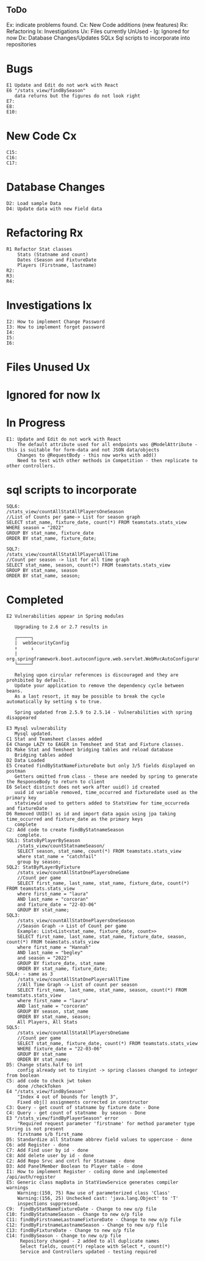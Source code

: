 ToDo
----
Ex: indicate problems found.
Cx: New Code additions (new features)
Rx: Refactoring
Ix: Investigations
Ux: Files currently UnUsed -
Ig: Ignored for now
Dx: Database Changes/Updates
SQLx Sql scripts to incorporate into repositories

# Bugs
    E1 Update and Edit do not work with React
    E6 "/stats_view/findBySeason"
       data returns but the figures do not look right
    E7: 
    E8: 
    E10: 

# New Code Cx
    C15:
    C16:
    C17:
    



# Database Changes
    D2: Load sample Data
    D4: Update data with new Field data


# Refactoring Rx
    R1 Refactor Stat classes
        Stats (Statname and count)
        Dates (Season and FixtureDate
        Players (Firstname, lastname)
    R2: 
    R3: 
    R4: 

# Investigations Ix
    I2: How to implement Change Password
    I3: How to implement forgot password
    I4: 
    I5: 
    I6: 
    
# Files Unused Ux
# Ignored for now Ix

# In Progress    
    E1: Update and Edit do not work with React
        The default attribute used for all endpoints was @ModelAttribute - this is suitable for form-data and not JSON data/objects
        Changes to @RequestBody - this now works with add()
        Need to test with other methods in Competition - then replicate to other controllers.

# sql scripts to incorporate

    SQL6:
    /stats_view/countAllStatAllPlayersOneSeason
    //List of Counts per game-> List for season graph
    SELECT stat_name, fixture_date, count(*) FROM teamstats.stats_view
    WHERE season = "2022"
    GROUP BY stat_name, fixture_date
    ORDER BY stat_name, fixture_date;

    SQL7:
    /stats_view/countAllStatAllPlayersAllTime
    //Count per season -> list for all time graph
    SELECT stat_name, season, count(*) FROM teamstats.stats_view
    GROUP BY stat_name, season
    ORDER BY stat_name, season;


# Completed
    E2 Vulnerabilities appear in Spring modules
        
       Upgrading to 2.6 or 2.7 results in 
        
       ┌─────┐
       |  webSecurityConfig
       ↑     ↓
       |  org.springframework.boot.autoconfigure.web.servlet.WebMvcAutoConfiguration$EnableWebMvcConfiguration
       └─────┘
        
       Relying upon circular references is discouraged and they are prohibited by default.
       Update your application to remove the dependency cycle between beans.
       As a last resort, it may be possible to break the cycle automatically by setting s to true.

       Spring updated from 2.5.9 to 2.5.14 - Vulnerabilities with spring disappeared

    E3 Mysql vulnerability
       Mysql updated.
    C1 Stat and Teamsheet classes added
    E4 Change LAZY to EAGER in Temsheet and Stat and Fixture classes.
    D1 Make Stat and Temsheet bridging tables and reload database
       Bridging tables added
    D2 Data Loaded    
    E5 Created findByStatNameFixtureDate but only 3/5 fields displayed on postman 
       Getters omitted from class - these are needed by spring to generate the ResponseBody to return to client
    E6 Select distinct does not work after uuid() id created
       uuid id variable removed, time_occurred and fixturedate used as the primary key
       statviewid used to getters added to StatsView for time_occurreda and fixtureDate
    D6 Removed UUID() as id and import data again using jpa taking time_occurred and fixture_date as the primary keys
       complete
    C2: Add code to create findByStatnameSeason
        complete.
    SQL1: StatsByPlayerBySeason
        /stats_view/countStatnameSeason/
        SELECT season, stat_name, count(*) FROM teamstats.stats_view
        where stat_name = "catchfail"
        group by season;
    SQL2: StatByPLayerByFixture
        /stats_view/countAllStatOnePlayersOneGame
        //Count per game
        SELECT first_name, last_name, stat_name, fixture_date, count(*) FROM teamstats.stats_view
        where first_name = "laura"
        AND last_name = "corcoran"
        and fixture_date = "22-03-06"
        GROUP BY stat_name;
    SQL3:
        /stats_view/countAllStatOnePlayersOneSeason
        //Season Graph -> List of Count per game
        Example: List<List<stat_name, fixture_date, count>>
        SELECT first_name, last_name, stat_name, fixture_date, season, count(*) FROM teamstats.stats_view
        where first_name = "Hannah"
        AND last_name = "begley"
        and season = "2022"
        GROUP BY fixture_date, stat_name
        ORDER BY stat_name, fixture_date;
    SQL4: - same as 3
        /stats_view/countAllStatOnePlayersAllTime
        //All Time Graph -> List of count per season
        SELECT first_name, last_name, stat_name, season, count(*) FROM teamstats.stats_view
        where first_name = "laura"
        AND last_name = "corcoran"
        GROUP BY season, stat_name
        ORDER BY stat_name, season;
        All Players, All Stats
    SQL5:
        /stats_view/countAllStatAllPlayersOneGame
        //Count per game
        SELECT stat_name, fixture_date, count(*) FROM teamstats.stats_view
        WHERE fixture_date = "22-03-06"
        GROUP BY stat_name
        ORDER BY stat_name;
    D5: Change stats.half to int
        config already set to tinyint -> spring classes changed to integer from boolean
    C5: add code to check jwt token
        done /checkToken
    E4 "/stats_view/findBySeason"
        "Index 4 out of bounds for length 3",
        Fixed obj[] assignments corrected in constructor
    C3: Query - get count of statname by fixture date - Done
    C4: Query - get count of statname  by season - Done
    E3 "/stats_view/findByPlayerSeason" error
        "Required request parameter 'firstname' for method parameter type String is not present
        firstname s/b first_name
    D5: Standardize all Statname abbrev field values to uppercase - done
    C6: add Register - done
    C7: Add Find user by id - done
    C8: Add delete user by id - done
    C2: Add Repo Srvc and cntrl for Statname - done 
    D3: Add PanelMember Boolean to Player table - done                
    I1: How to implement Register - coding done and implemented /api/auth/register 
    E5: Generic class mapData in StatViewService generates compiler warnings
        Warning:(150, 75) Raw use of parameterized class 'Class'
        Warning:(156, 25) Unchecked cast: 'java.lang.Object' to 'T'
        inspections suppressed.
    C9:  findByStatNameFixtureDate - Change to new o/p file
    C10: findByStatnameSeason - Change to new o/p file
    C11: findByFirstnameLastnameFixtureDate - Change to new o/p file
    C12: findByFirstnameLastnameSeason - Change to new o/p file
    C13: findByFixtureDate - Change to new o/p file
    C14: findBySeason - Change to new o/p file
         Repository changed - 2 added to all duplicate names
         Select fields, count(*) replace with Select *, count(*)
         Service and Controllers updated - testing required